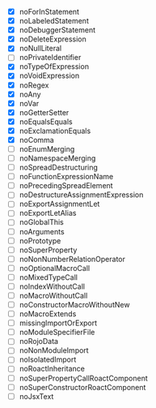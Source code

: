 -   [x] noForInStatement
-   [x] noLabeledStatement
-   [x] noDebuggerStatement
-   [x] noDeleteExpression
-   [x] noNullLiteral
-   [ ] noPrivateIdentifier
-   [x] noTypeOfExpression
-   [x] noVoidExpression
-   [x] noRegex
-   [x] noAny
-   [x] noVar
-   [x] noGetterSetter
-   [x] noEqualsEquals
-   [x] noExclamationEquals
-   [x] noComma
-   [ ] noEnumMerging
-   [ ] noNamespaceMerging
-   [ ] noSpreadDestructuring
-   [ ] noFunctionExpressionName
-   [ ] noPrecedingSpreadElement
-   [ ] noDestructureAssignmentExpression
-   [ ] noExportAssignmentLet
-   [ ] noExportLetAlias
-   [ ] noGlobalThis
-   [ ] noArguments
-   [ ] noPrototype
-   [ ] noSuperProperty
-   [ ] noNonNumberRelationOperator
-   [ ] noOptionalMacroCall
-   [ ] noMixedTypeCall
-   [ ] noIndexWithoutCall
-   [ ] noMacroWithoutCall
-   [ ] noConstructorMacroWithoutNew
-   [ ] noMacroExtends
-   [ ] missingImportOrExport
-   [ ] noModuleSpecifierFile
-   [ ] noRojoData
-   [ ] noNonModuleImport
-   [ ] noIsolatedImport
-   [ ] noRoactInheritance
-   [ ] noSuperPropertyCallRoactComponent
-   [ ] noSuperConstructorRoactComponent
-   [ ] noJsxText
